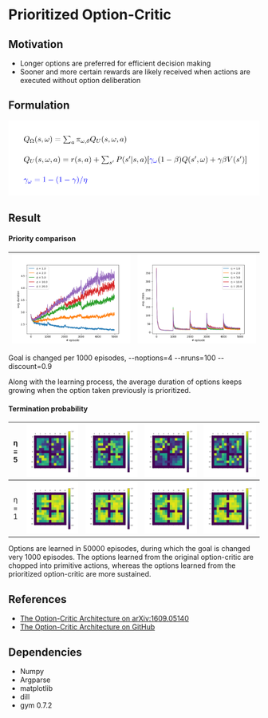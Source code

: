 # Prioritized Option-Critic

## Motivation
* Longer options are preferred for efficient decision making
* Sooner and more certain rewards are likely received when actions are executed without option deliberation

## Formulation
![formulation](images/formulation.png)

## Result
#### Priority comparison
![durations](images/durations.png) | ![steps](images/steps.png)
:-------------------------:|:-------------------------:

Goal is changed per 1000 episodes, --noptions=4 --nruns=100 --discount=0.9 

Along with the learning process, the average duration of options keeps growing when the option taken previously is prioritized.

#### Termination probability
η = 5 | ![e5-1](images/pterm-eta_5-opt_4-1.png) | ![e5-2](images/pterm-eta_5-opt_4-2.png) | ![e5-3](images/pterm-eta_5-opt_4-3.png) | ![e5-4](images/pterm-eta_5-opt_4-4.png)
:-------------------------:|:-------------------------:|:-------------------------:|:-------------------------:|:-------------------------:
η = 1 | ![e1-1](images/pterm-eta_1-opt_4-1.png) | ![e1-2](images/pterm-eta_1-opt_4-2.png) | ![e1-3](images/pterm-eta_1-opt_4-3.png) | ![e1-4](images/pterm-eta_1-opt_4-4.png)

Options are learned in 50000 episodes, during which the goal is changed very 1000 episodes. The options learned from the original option-critic are chopped into primitive actions, whereas the options learned from the prioritized option-critic are more sustained.

## References
- [The Option-Critic Architecture on arXiv:1609.05140](https://arxiv.org/abs/1609.05140)
- [The Option-Critic Architecture on GitHub](https://github.com/jeanharb/option_critic/tree/master/)

## Dependencies
- Numpy
- Argparse
- matplotlib
- dill
- gym 0.7.2
